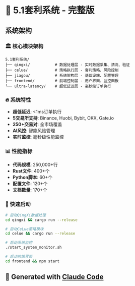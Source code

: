 # 🚀 5.1套利系统 - 完整版

## 系统架构

### 🏛️ 核心模块架构

```
5.1套利系统/
├── qingxi/           # 数据处理层 - 实时数据采集、清洗、验证
├── celue/            # 策略执行层 - 套利策略、风险控制
├── jiagou/           # 系统架构层 - 基础设施、配置管理
├── frontend/         # 前端控制层 - 用户界面、监控面板
└── ultra-latency/    # 超低延迟层 - 毫秒级订单执行
```

### 🔥 系统特性

- **超低延迟**: <1ms订单执行
- **5交易所支持**: Binance, Huobi, Bybit, OKX, Gate.io
- **250+交易对**: 全市场覆盖
- **AI风控**: 智能风险管理
- **实时监控**: 毫秒级性能监控

### 📊 性能指标

- **代码规模**: 250,000+行
- **Rust文件**: 400+个
- **Python脚本**: 60+个
- **配置文件**: 120+个
- **文档数量**: 170+个

### 🚀 快速启动

```bash
# 启动QingXi数据处理
cd qingxi && cargo run --release

# 启动CeLue策略模块
cd celue && cargo run --release

# 启动系统监控
./start_system_monitor.sh

# 启动前端界面
cd frontend && npm start
```

## 🤖 Generated with [Claude Code](https://claude.ai/code)